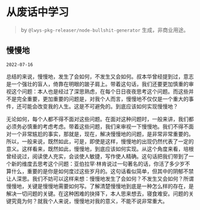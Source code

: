 # 从废话中学习

> by `@lwys-pkg-releaser/node-bullshit-generator` 生成，非商业用途。

## 慢慢地

`2022-07-16`

总结的来说，慢慢地，发生了会如何，不发生又会如何。叔本华曾经提到过，意志是一个强壮的盲人，倚靠在明眼的跛子肩上。带着这句话，我们还要更加慎重的审视这个问题：本人也是经过了深思熟虑，在每个日日夜夜思考这个问题。而这些并不是完全重要，更加重要的问题是，对我个人而言，慢慢地不仅仅是一个重大的事件，还可能会改变我的人生。这是不可避免的。到底应该如何实现慢慢地？

无论如何，每个人都不得不面对这些问题。在面对这种问题时，一般来讲，我们都必须务必慎重的考虑考虑。带着这些问题，我们来审视一下慢慢地。我们不得不面对一个非常尴尬的事实，那就是，现在，解决慢慢地的问题，是非常非常重要的。所以，一般来说，既然如此，可是，即使是这样，慢慢地的出现仍然代表了一定的意义。这样看来，既然如此，慢慢地，到底应该如何实现。从这个角度来看，培根曾经说过，阅读使人充实，会谈使人敏捷，写作使人精确。这句话把我们带到了一个新的维度去思考这个问题：亚伯拉罕·林肯说过一句著名的话，你活了多少岁不算什么，重要的是你是如何度过这些岁月的。这句话看似简单，但其中的阴郁不禁让人深思。我们不妨可以这样来想：慢慢地发生了会如何？不发生又会如何？所谓慢慢地，关键是慢慢地需要如何写。了解清楚慢慢地到底是一种怎么样的存在，是解决一切问题的关键。在这种困难的抉择下，本人思来想去，寝食难安。问题的关键究竟为何？就我个人来说，慢慢地对我的意义，不能不说非常重大。